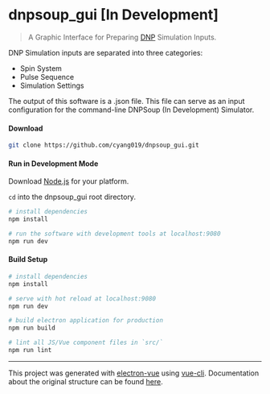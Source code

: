 # dnpsoup_gui [In Development]

> A Graphic Interface for Preparing [DNP](https://en.wikipedia.org/wiki/Dynamic_nuclear_polarization) Simulation Inputs.

DNP Simulation inputs are separated into three categories:
  - Spin System
  - Pulse Sequence
  - Simulation Settings

The output of this software is a .json file. This file can serve as an input configuration for the command-line DNPSoup (In Development) Simulator.
  
#### Download

``` bash
git clone https://github.com/cyang019/dnpsoup_gui.git
```


#### Run in Development Mode

Download [Node.js](https://nodejs.org/en/download/) for your platform.

```cd``` into the dnpsoup_gui root directory.

``` bash
# install dependencies
npm install

# run the software with development tools at localhost:9080
npm run dev
```


#### Build Setup

``` bash
# install dependencies
npm install

# serve with hot reload at localhost:9080
npm run dev

# build electron application for production
npm run build

# lint all JS/Vue component files in `src/`
npm run lint

```

---

This project was generated with [electron-vue](https://github.com/SimulatedGREG/electron-vue) using [vue-cli](https://github.com/vuejs/vue-cli). Documentation about the original structure can be found [here](https://simulatedgreg.gitbooks.io/electron-vue/content/index.html).
